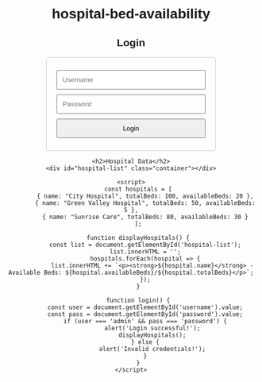 # hospital-bed-availability
<!DOCTYPE html>
<html lang="en">
<head>
    <meta charset="UTF-8">
    <meta name="viewport" content="width=device-width, initial-scale=1.0">
    <title>Hospital Bed Availability</title>
    <style>
        body { font-family: Arial, sans-serif; text-align: center; }
        .container { width: 300px; margin: auto; padding: 20px; border: 1px solid #ccc; border-radius: 5px; }
        input, button { width: 100%; margin: 5px 0; padding: 10px; }
    </style>
</head>
<body>
    <h2>Login</h2>
    <div class="container">
        <input type="text" id="username" placeholder="Username" required>
        <input type="password" id="password" placeholder="Password" required>
        <button onclick="login()">Login</button>
    </div>
    
    <h2>Hospital Data</h2>
    <div id="hospital-list" class="container"></div>

    <script>
        const hospitals = [
            { name: "City Hospital", totalBeds: 100, availableBeds: 20 },
            { name: "Green Valley Hospital", totalBeds: 50, availableBeds: 5 },
            { name: "Sunrise Care", totalBeds: 80, availableBeds: 30 }
        ];

        function displayHospitals() {
            const list = document.getElementById('hospital-list');
            list.innerHTML = '';
            hospitals.forEach(hospital => {
                list.innerHTML += `<p><strong>${hospital.name}</strong> - Available Beds: ${hospital.availableBeds}/${hospital.totalBeds}</p>`;
            });
        }
        
        function login() {
            const user = document.getElementById('username').value;
            const pass = document.getElementById('password').value;
            if (user === 'admin' && pass === 'password') {
                alert('Login successful!');
                displayHospitals();
            } else {
                alert('Invalid credentials!');
            }
        }
    </script>
</body>
</html>
